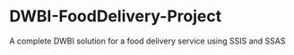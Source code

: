 # DWBI-FoodDelivery-Project
A complete DWBI solution for a food delivery service using SSIS and SSAS
